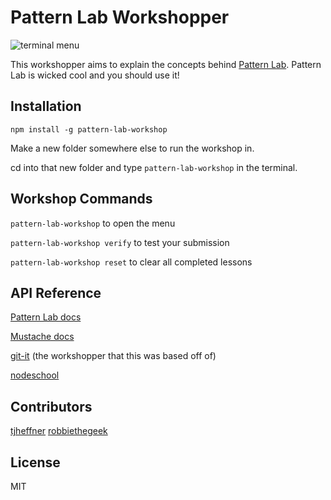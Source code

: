 # Pattern Lab Workshopper

![terminal menu](https://github.com/phase2/pattern-lab-workshop/blob/master/assets/terminal-menu.png)

This workshopper aims to explain the concepts behind [Pattern Lab](http://patternlab.io/docs/index.html).
Pattern Lab is wicked cool and you should use it!

## Installation
`npm install -g pattern-lab-workshop`

Make a new folder somewhere else to run the workshop in.

cd into that new folder and type `pattern-lab-workshop` in the terminal.

## Workshop Commands

`pattern-lab-workshop` to open the menu

`pattern-lab-workshop verify` to test your submission

`pattern-lab-workshop reset` to clear all completed lessons

## API Reference
[Pattern Lab docs](http://patternlab.io/docs/index.html)

[Mustache docs](http://mustache.github.io/mustache.5.html)

[git-it](https://github.com/jlord/git-it) (the workshopper that this was based off of)

[nodeschool](https://nodeschool.io)

## Contributors

[tjheffner](http://github.com/tjheffner)
[robbiethegeek](http://github.com/robbiethegeek)

## License

MIT

